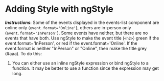 # Adding Style with ngStyle

**_Instructions_**: Some of the events displayed in the events-list component are online only (`event.format='Online'`),
others are in-person only (`event.format='InPerson'`). Some events have neither, but there are no events that have both.
Use ngStyle to make the event title (`<h2>`) green if the event.format='InPerson', or red if the event.format='Online'.
If the event.format is neither "InPerson" or "Online", then make the title grey (#aaa). To do this:

1. You can either use an inline ngStyle expression or bind ngStyle to a function. It may be better to use a function since
   the expression may get long.

